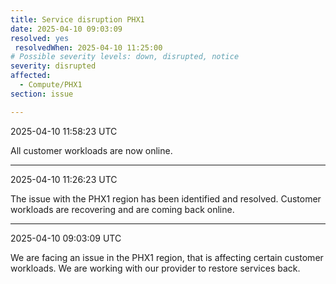 ```yaml
---
title: Service disruption PHX1
date: 2025-04-10 09:03:09
resolved: yes
 resolvedWhen: 2025-04-10 11:25:00 
# Possible severity levels: down, disrupted, notice
severity: disrupted
affected:
  - Compute/PHX1
section: issue

---
```


2025-04-10 11:58:23 UTC

All customer workloads are now online.

---

2025-04-10 11:26:23 UTC

The issue with the PHX1 region has been identified and resolved. Customer workloads are recovering and are coming back online.

---

2025-04-10 09:03:09 UTC

We are facing an issue in the PHX1 region, that is affecting certain customer workloads. We are working with our provider to restore services back.
